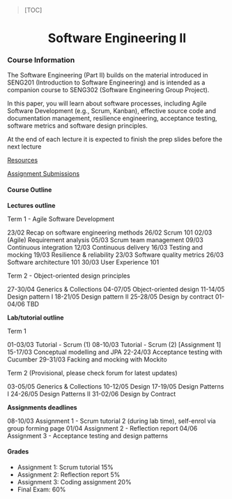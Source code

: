 > [TOC]

<center>

# Software Engineering II

</center>

### Course Information

The Software Engineering (Part II) builds on the material introduced in SENG201 (Introduction to Software Engineering) and is intended as a companion course to SENG302 (Software Engineering Group Project).

In this paper, you will learn about software processes, including Agile Software Development (e.g., Scrum, Kanban), effective source code and documentation management, resilience engineering, acceptance testing, software metrics and software design principles.

At the end of each lecture it is expected to finish the prep slides before the next lecture

[Resources](https://learn.canterbury.ac.nz/course/view.php?id=10576&section=8)

[Assignment Submissions](https://learn.canterbury.ac.nz/course/view.php?id=10576&section=7)

#### Course Outline

**Lectures outline**

Term 1 - Agile Software Development

  23/02 Recap on software engineering methods
  26/02 Scrum 101
  02/03 (Agile) Requirement analysis
  05/03 Scrum team management
  09/03 Continuous integration
  12/03 Continuous delivery
  16/03 Testing and mocking
  19/03 Resilience & reliability
  23/03 Software quality metrics
  26/03 Software architecture 101
  30/03 User Experience 101

Term 2 - Object-oriented design principles

  27-30/04 Generics & Collections
  04-07/05 Object-oriented design
  11-14/05 Design pattern I
  18-21/05 Design pattern II
  25-28/05 Design by contract
  01-04/06 TBD

**Lab/tutorial outline** 

Term 1

  01-03/03 Tutorial - Scrum (1)
  08-10/03 Tutorial - Scrum (2) [Assignment 1]
  15-17/03 Conceptual modelling and JPA
  22-24/03 Acceptance testing with Cucumber
  29-31/03 Facking and mocking with Mockito

Term 2 (Provisional, please check forum for latest updates)

  03-05/05 Generics & Collections
  10-12/05 Design
  17-19/05 Design Patterns I
  24-26/05 Design Patterns II
  31-02/06 Design by Contract

 **Assignments deadlines**

  08-10/03 Assignment 1 - Scrum tutorial 2 (during lab time), self-enrol via group forming page
  01/04 Assignment 2 - Reflection report
  04/06 Assignment 3 - Acceptance testing and design patterns 

#### Grades

- Assignment 1: Scrum tutorial    15%
- Assignment 2: Reflection report 5%
- Assignment 3: Coding assignment 20%
- Final Exam: 60%
